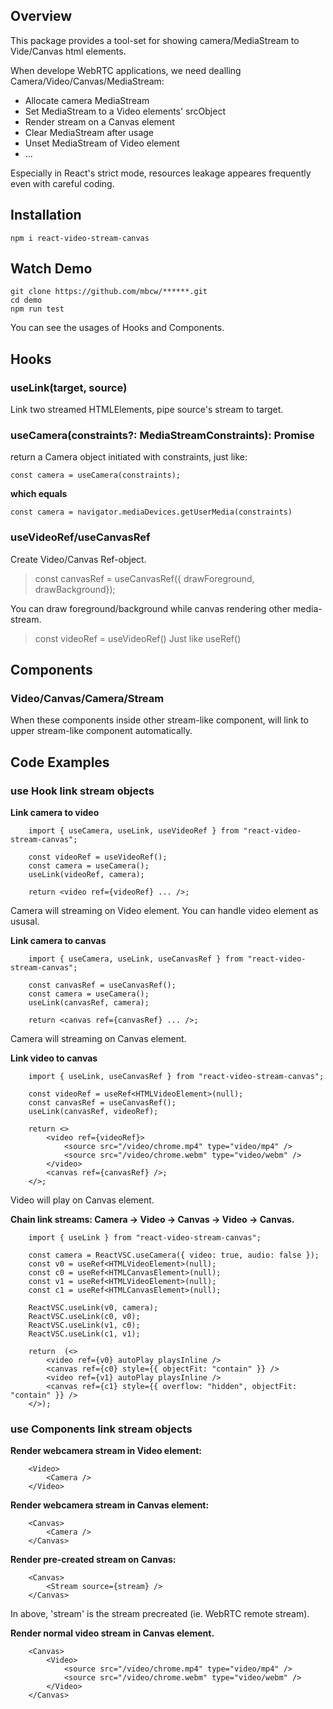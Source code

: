 ## Overview 
This package provides a tool-set for showing camera/MediaStream to Vide/Canvas html elements.

When develope WebRTC applications, we need dealling Camera/Video/Canvas/MediaStream:
- Allocate camera MediaStream
- Set MediaStream to a Video elements' srcObject
- Render stream on a Canvas element
- Clear MediaStream after usage
- Unset MediaStream of Video element
- ...  

Especially in React's strict mode, resources leakage appeares frequently even with careful coding.

## Installation
```
npm i react-video-stream-canvas
```

## Watch Demo
```
git clone https://github.com/mbcw/******.git
cd demo
npm run test
```
You can see the usages of Hooks and Components.

## Hooks
### useLink(target, source)
Link two streamed HTMLElements, pipe source's stream to target.

### useCamera(constraints?: MediaStreamConstraints): Promise<MediaStream>
return a Camera object initiated with constraints, just like:
```
const camera = useCamera(constraints);
```
**which equals**
```
const camera = navigator.mediaDevices.getUserMedia(constraints)
```

### useVideoRef/useCanvasRef
Create Video/Canvas Ref-object. 
> const canvasRef = useCanvasRef({ drawForeground, drawBackground});

You can draw foreground/background while canvas rendering other media-stream.
> const videoRef = useVideoRef()
Just like useRef<HTMLVideoElement>()

## Components
### Video/Canvas/Camera/Stream
When these components inside other stream-like component, will link to upper stream-like component automatically.

## Code Examples

### use Hook link stream objects

**Link camera to video**
```
    import { useCamera, useLink, useVideoRef } from "react-video-stream-canvas";

    const videoRef = useVideoRef();
    const camera = useCamera();
    useLink(videoRef, camera);

    return <video ref={videoRef} ... />;
```
Camera will streaming on Video element. You can handle video element as ususal.

**Link camera to canvas**
```
    import { useCamera, useLink, useCanvasRef } from "react-video-stream-canvas";

    const canvasRef = useCanvasRef();
    const camera = useCamera();
    useLink(canvasRef, camera);

    return <canvas ref={canvasRef} ... />;
```
Camera will streaming on Canvas element.

**Link video to canvas**
```
    import { useLink, useCanvasRef } from "react-video-stream-canvas";

    const videoRef = useRef<HTMLVideoElement>(null);
    const canvasRef = useCanvasRef();
    useLink(canvasRef, videoRef);

    return <>
        <video ref={videoRef}>
            <source src="/video/chrome.mp4" type="video/mp4" />
            <source src="/video/chrome.webm" type="video/webm" />
        </video>
        <canvas ref={canvasRef} />;
    </>;
```
Video will play on Canvas element.

**Chain link streams: Camera -> Video -> Canvas -> Video -> Canvas.**
```
    import { useLink } from "react-video-stream-canvas";

    const camera = ReactVSC.useCamera({ video: true, audio: false });
    const v0 = useRef<HTMLVideoElement>(null);
    const c0 = useRef<HTMLCanvasElement>(null);
    const v1 = useRef<HTMLVideoElement>(null);
    const c1 = useRef<HTMLCanvasElement>(null);

    ReactVSC.useLink(v0, camera);
    ReactVSC.useLink(c0, v0);
    ReactVSC.useLink(v1, c0);
    ReactVSC.useLink(c1, v1);

    return  (<>
        <video ref={v0} autoPlay playsInline />
        <canvas ref={c0} style={{ objectFit: "contain" }} />
        <video ref={v1} autoPlay playsInline />
        <canvas ref={c1} style={{ overflow: "hidden", objectFit: "contain" }} />
    </>);
```

### use Components link stream objects
**Render webcamera stream in Video element:**
```
    <Video>
        <Camera />
    </Video>
```

**Render webcamera stream in Canvas element:**
```
    <Canvas>
        <Camera />
    </Canvas>
```

**Render pre-created stream on Canvas:**
```
    <Canvas>
        <Stream source={stream} />
    </Canvas>
```
In above, 'stream' is the stream precreated (ie. WebRTC remote stream).

**Render normal video stream in Canvas element.**
```
    <Canvas>
        <Video>
            <source src="/video/chrome.mp4" type="video/mp4" />
            <source src="/video/chrome.webm" type="video/webm" />
        </Video>
    </Canvas>
```

